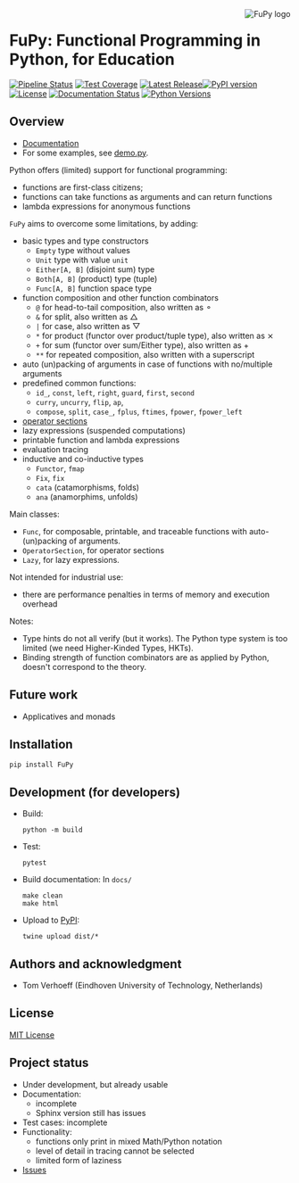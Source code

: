 <img src="https://gitlab.tue.nl/t-verhoeff-software/fupy/-/raw/main/images/FuPy.png" alt="FuPy logo" style="float: right; margin-left: 20px; margin-bottom: 20px;">

# FuPy: Functional Programming in Python, for Education

[![Pipeline Status](https://gitlab.tue.nl/t-verhoeff-software/fupy/badges/main/pipeline.svg)](https://gitlab.tue.nl/t-verhoeff-software/fupy/pipelines)
[![Test Coverage](https://gitlab.tue.nl/t-verhoeff-software/fupy/badges/main/coverage.svg)](https://gitlab.tue.nl/t-verhoeff-software/fupy/-/commits/main)
[![Latest Release](https://gitlab.tue.nl/t-verhoeff-software/fupy/-/badges/release.svg)](https://gitlab.tue.nl/t-verhoeff-software/fupy/-/releases)[![PyPI version](https://badge.fury.io/py/FuPy.svg)](https://badge.fury.io/py/FuPy)
[![License](https://img.shields.io/badge/license-MIT-brightgreen)](https://gitlab.tue.nl/t-verhoeff-software/fupy/-/blob/main/LICENSE.txt)
[![Documentation Status](https://readthedocs.org/projects/fupy/badge/?version=latest)](https://fupy.readthedocs.io/en/latest/?badge=latest)
[![Python Versions](https://img.shields.io/pypi/pyversions/FuPy.svg)](https://pypi.org/project/FuPy/)

## Overview

* [Documentation](https://fupy.readthedocs.io/en/latest/)
* For some examples, see [demo.py](https://gitlab.tue.nl/t-verhoeff-software/fupy/-/raw/main/examples/demo.py).

Python offers (limited) support for functional programming:
* functions are first-class citizens;
* functions can take functions as arguments and can return functions
* lambda expressions for anonymous functions

`FuPy` aims to overcome some limitations, by adding:
* basic types and type constructors
  - `Empty` type without values
  - `Unit` type with value `unit`
  - `Either[A, B]` (disjoint sum) type
  - `Both[A, B]` (product) type (tuple)
  - `Func[A, B]` function space type
* function composition and other function combinators
  - `@` for head-to-tail composition, also written as ⚬
  - `&` for split, also written as △
  - `|` for case, also written as ▽
  - `*` for product (functor over product/tuple type), also written as ⨯
  * `+` for sum (functor over sum/Either type), also written as +
  * `**` for repeated composition, also written with a superscript
* auto (un)packing of arguments in case of functions with no/multiple arguments
* predefined common functions:
  - `id_`, `const`, `left`, `right`, `guard`, `first`, `second`
  - `curry`, `uncurry`, `flip`, `ap`,
  - `compose`, `split`, `case_`, `fplus`, `ftimes`, `fpower`, `fpower_left`
* [operator sections](https://wiki.haskell.org/Section_of_an_infix_operator)
* lazy expressions (suspended computations)
* printable function and lambda expressions
* evaluation tracing
* inductive and co-inductive types
  - `Functor`, `fmap`
  - `Fix`, `fix`
  - `cata` (catamorphisms, folds)
  - `ana` (anamorphims, unfolds)

Main classes:
* `Func`, for composable, printable, and traceable functions with auto-(un)packing of arguments.
* `OperatorSection`, for operator sections
* `Lazy`, for lazy expressions.

Not intended for industrial use:
* there are performance penalties in terms of memory and execution overhead

Notes:
* Type hints do not all verify (but it works).
  The Python type system is too limited
  (we need Higher-Kinded Types, HKTs).
* Binding strength of function combinators are as applied by Python,
  doesn't correspond to the theory.

## Future work
* Applicatives and monads

## Installation

``` shell
pip install FuPy
```

## Development (for developers)

* Build:
  ```shell
  python -m build
  ```
* Test:
  ```shell
  pytest
  ```
* Build documentation:
  In `docs/`
  ```shell
  make clean
  make html
  ```
* Upload to [PyPI](https://pypi.org/):
  ```shell
  twine upload dist/*
  ```

## Authors and acknowledgment

* Tom Verhoeff (Eindhoven University of Technology, Netherlands)

## License

[MIT License](LICENSE.txt)

## Project status

* Under development, but already usable
* Documentation:
  - incomplete
  - Sphinx version still has issues
* Test cases: incomplete
* Functionality:
  - functions only print in mixed Math/Python notation
  - level of detail in tracing cannot be selected
  - limited form of laziness
* [Issues](https://gitlab.tue.nl/t-verhoeff-software/fupy/-/issues)
